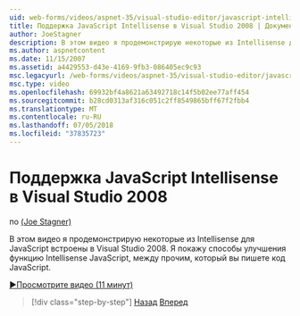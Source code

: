 ```yaml
---
uid: web-forms/videos/aspnet-35/visual-studio-editor/javascript-intellisense-support-in-visual-studio-2008
title: Поддержка JavaScript Intellisense в Visual Studio 2008 | Документация Майкрософт
author: JoeStagner
description: В этом видео я продемонстрирую некоторые из Intellisense для JavaScript встроены в Visual Studio 2008. Я покажу способы улучшения функции Intellisense JavaScript...
ms.author: aspnetcontent
ms.date: 11/15/2007
ms.assetid: a4429553-d43e-4169-9fb3-086405ec9c93
msc.legacyurl: /web-forms/videos/aspnet-35/visual-studio-editor/javascript-intellisense-support-in-visual-studio-2008
msc.type: video
ms.openlocfilehash: 69932bf4a8621a63492718c14f5b02ee77aff454
ms.sourcegitcommit: b28cd0313af316c051c2ff8549865bff67f2fbb4
ms.translationtype: MT
ms.contentlocale: ru-RU
ms.lasthandoff: 07/05/2018
ms.locfileid: "37835723"
---
```

<a name="javascript-intellisense-support-in-visual-studio-2008"></a>Поддержка JavaScript Intellisense в Visual Studio 2008
====================
по [(Joe Stagner)](https://github.com/JoeStagner)

В этом видео я продемонстрирую некоторые из Intellisense для JavaScript встроены в Visual Studio 2008. Я покажу способы улучшения функцию Intellisense JavaScript, между прочим, который вы пишете код JavaScript.

[&#9654;Просмотрите видео (11 минут)](https://channel9.msdn.com/Blogs/ASP-NET-Site-Videos/javascript-intellisense-support-in-visual-studio-2008)

> [!div class="step-by-step"]
> [Назад](new-designer-support-in-visual-studio-2008.md)
> [Вперед](javascript-debugging-in-visual-studio-2008.md)
